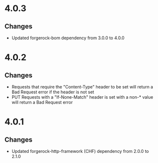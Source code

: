 # 4.0.3

## Changes
* Updated forgerock-bom dependency from 3.0.0 to 4.0.0


# 4.0.2

## Changes
* Requests that require the "Content-Type" header to be set will return a Bad Request error if the 
header is not set
* PUT Requests with a "If-None-Match" header is set with a non-* value will return a Bad Request 
error


# 4.0.1

## Changes
* Updated forgerock-http-framework (CHF) dependency from 2.0.0 to 2.1.0